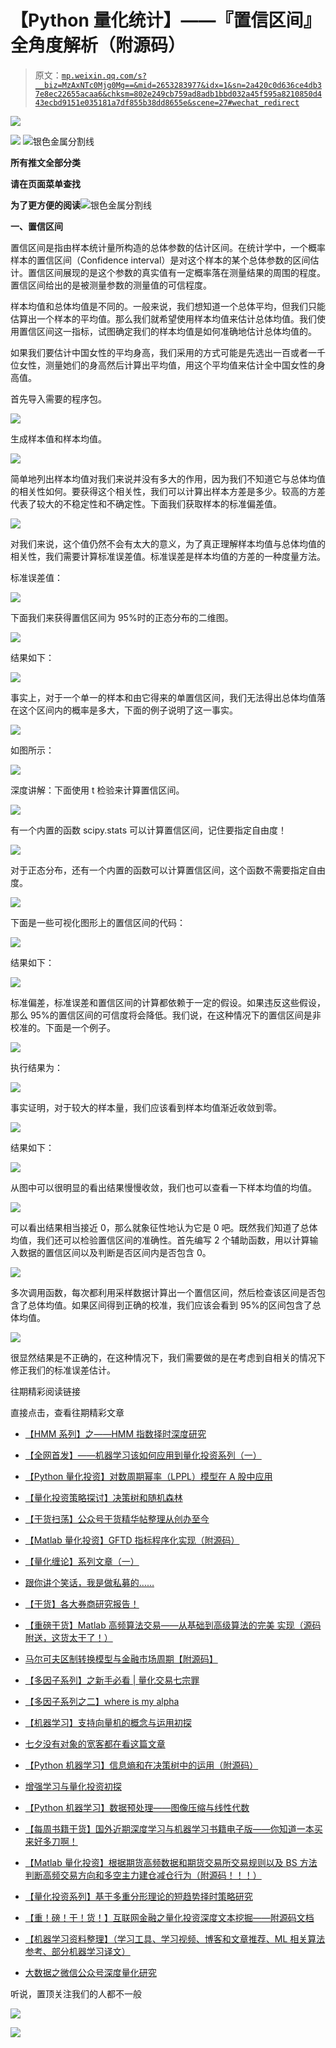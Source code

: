 # 【Python 量化统计】——『置信区间』全角度解析（附源码）

> 原文：[`mp.weixin.qq.com/s?__biz=MzAxNTc0Mjg0Mg==&mid=2653283977&idx=1&sn=2a420c0d636ce4db37e8ec22655acaa6&chksm=802e249cb759ad8adb1bbd032a45f595a8210850d443ecbd9151e035181a7df855b38dd8655e&scene=27#wechat_redirect`](http://mp.weixin.qq.com/s?__biz=MzAxNTc0Mjg0Mg==&mid=2653283977&idx=1&sn=2a420c0d636ce4db37e8ec22655acaa6&chksm=802e249cb759ad8adb1bbd032a45f595a8210850d443ecbd9151e035181a7df855b38dd8655e&scene=27#wechat_redirect)

![](img/debb245d3f693231643f9c3c1073f5f4.png)

![](img/8659f1b3d3cea657705501bf0176c3a1.png)
![](img/21e7cb069c897edb26d9d558b64ead8b.png "银色金属分割线")

**所有推文全部分类**

**请在页面菜单查找**

**为了更方便的阅读**![](img/21e7cb069c897edb26d9d558b64ead8b.png "银色金属分割线")

**一、置信区间**

置信区间是指由样本统计量所构造的总体参数的估计区间。在统计学中，一个概率样本的置信区间（Confidence interval）是对这个样本的某个总体参数的区间估计。置信区间展现的是这个参数的真实值有一定概率落在测量结果的周围的程度。置信区间给出的是被测量参数的测量值的可信程度。

样本均值和总体均值是不同的。一般来说，我们想知道一个总体平均，但我们只能估算出一个样本的平均值。那么我们就希望使用样本均值来估计总体均值。我们使用置信区间这一指标，试图确定我们的样本均值是如何准确地估计总体均值的。

如果我们要估计中国女性的平均身高，我们采用的方式可能是先选出一百或者一千位女性，测量她们的身高然后计算出平均值，用这个平均值来估计全中国女性的身高值。

首先导入需要的程序包。

![](img/6138dce45296879f53ba3195fbb66eaf.png)

生成样本值和样本均值。

![](img/2bd5aa20077b0f789b2989f99707ee36.png)

简单地列出样本均值对我们来说并没有多大的作用，因为我们不知道它与总体均值的相关性如何。要获得这个相关性，我们可以计算出样本方差是多少。较高的方差代表了较大的不稳定性和不确定性。下面我们获取样本的标准偏差值。

![](img/3a7ce1bb0d45e4b3d3557e68ce8de8a3.png)

对我们来说，这个值仍然不会有太大的意义，为了真正理解样本均值与总体均值的相关性，我们需要计算标准误差值。标准误差是样本均值的方差的一种度量方法。

标准误差值：

![](img/032c825f4493d848198e030170a67948.png) 

下面我们来获得置信区间为 95%时的正态分布的二维图。  

![](img/8ec21ef12ed4080f8b4f0c2700fffc52.png) 

结果如下：

![](img/17f5e9173844d169e7edbf62060ffff8.png) 

事实上，对于一个单一的样本和由它得来的单置信区间，我们无法得出总体均值落在这个区间内的概率是多大，下面的例子说明了这一事实。

![](img/0872c24495d6a0708a38bfb52e56e56f.png) 

如图所示：

![](img/2a61a4e025721cb78ab439e98f6e18ce.png)

深度讲解：下面使用 t 检验来计算置信区间。

![](img/d416133e48414bae852e099810369adc.png) 

有一个内置的函数 scipy.stats 可以计算置信区间，记住要指定自由度！

![](img/1cfd1288c6a4ad805c04b2bead9a5812.png) 

对于正态分布，还有一个内置的函数可以计算置信区间，这个函数不需要指定自由度。

![](img/e52849914b665432e606ef09ca647753.png) 

下面是一些可视化图形上的置信区间的代码：

![](img/a449af9adc2a6ae2a0559020d04e37c2.png) 

结果如下：

![](img/fd61cac8ec9c18842088bb14f7681f31.png) 

标准偏差，标准误差和置信区间的计算都依赖于一定的假设。如果违反这些假设，那么 95%的置信区间的可信度将会降低。我们说，在这种情况下的置信区间是非校准的。下面是一个例子。

![](img/539ce1e59b67867442eb5ce963b75a19.png) 

执行结果为：  

![](img/92b6ff0ec7e1469531d830e74fc839f3.png) 

事实证明，对于较大的样本量，我们应该看到样本均值渐近收敛到零。

![](img/c203c330e714af6665eccc141099e4fb.png) 

结果如下：

![](img/4d92fc4e056c7fba61ee18175456c3a2.png)

从图中可以很明显的看出结果慢慢收敛，我们也可以查看一下样本均值的均值。  

![](img/e8650074db9955a68eb0dd15e3d3ee79.png) 

可以看出结果相当接近 0，那么就象征性地认为它是 0 吧。既然我们知道了总体均值，我们还可以检验置信区间的准确性。首先编写 2 个辅助函数，用以计算输入数据的置信区间以及判断是否区间内是否包含 0。

![](img/53f7c108da1bea01560f87144767a8ba.png) 

多次调用函数，每次都利用采样数据计算出一个置信区间，然后检查该区间是否包含了总体均值。如果区间得到正确的校准，我们应该会看到 95%的区间包含了总体均值。

![](img/f010b811fc3b5061b3be66b1a987e46f.png)

很显然结果是不正确的，在这种情况下，我们需要做的是在考虑到自相关的情况下修正我们的标准误差估计。

往期精彩阅读链接 

直接点击，查看往期精彩文章

*   [【HMM 系列】之——HMM 指数择时深度研究](http://mp.weixin.qq.com/s?__biz=MzAxNTc0Mjg0Mg==&mid=2653283909&idx=1&sn=ff416c442cd1a9382bbd2142f9679745&scene=21#wechat_redirect)

*   [【全网首发】——机器学习该如何应用到量化投资系列（一）](http://mp.weixin.qq.com/s?__biz=MzAxNTc0Mjg0Mg==&mid=2653283935&idx=1&sn=56e84e986f278403d8840387c615a2a7&chksm=802e244ab759ad5c43720a7960567d215970877250ca72534016bf53a021c73f83665068639d&scene=21#wechat_redirect)

*   [【Python 量化投资】对数周期幂率（LPPL）模型在 A 股中应用](http://mp.weixin.qq.com/s?__biz=MzAxNTc0Mjg0Mg==&mid=2653283845&idx=1&sn=a00892888cd23b2bbb8c95ad3605218d&scene=21#wechat_redirect)

*   [【量化投资策略探讨】决策树和随机森林](http://mp.weixin.qq.com/s?__biz=MzAxNTc0Mjg0Mg==&mid=2653283764&idx=1&sn=f61f65377473e55428f9c2204d148b25&scene=21#wechat_redirect)

*   [【干货扫荡】公众号干货精华帖整理从创办至今](http://mp.weixin.qq.com/s?__biz=MzAxNTc0Mjg0Mg==&mid=2653283882&idx=1&sn=154943c97279a743190c9573e2e8f52e&scene=21#wechat_redirect)

*   [【Matlab 量化投资】GFTD 指标程序化实现（附源码）](http://mp.weixin.qq.com/s?__biz=MzAxNTc0Mjg0Mg==&mid=2653283878&idx=1&sn=387f9395917442553bbfde43183ce010&scene=21#wechat_redirect)

*   [【量化缠论】系列文章（一）](http://mp.weixin.qq.com/s?__biz=MzAxNTc0Mjg0Mg==&mid=2653283801&idx=1&sn=0a05bb0247535a118183be2b917c56b4&scene=21#wechat_redirect)

*   [跟你讲个笑话，我是做私募的……](http://mp.weixin.qq.com/s?__biz=MzAxNTc0Mjg0Mg==&mid=2653283777&idx=1&sn=252e295b1a788da1aaadf39c2ef959ee&scene=21#wechat_redirect)

*   [【干货】各大券商研究报告！](http://mp.weixin.qq.com/s?__biz=MzAxNTc0Mjg0Mg==&mid=2653283773&idx=1&sn=d4604682da0c5563be9da16717d11bf9&scene=21#wechat_redirect)

*   [【重磅干货】Matlab 高频算法交易——从基础到高级算法的完美 实现（源码附送，这货太干了！）](http://mp.weixin.qq.com/s?__biz=MzAxNTc0Mjg0Mg==&mid=2653283757&idx=1&sn=35a7faaf06721de2b8fdb5673126022a&scene=21#wechat_redirect)

*   [马尔可夫区制转换模型与金融市场周期【附源码】](http://mp.weixin.qq.com/s?__biz=MzAxNTc0Mjg0Mg==&mid=2653283605&idx=2&sn=aa9c31166efba53c3bf5dd496d7357e0&scene=21#wechat_redirect)

*   [【多因子系列】之新手必看 | 量化交易七宗罪](http://mp.weixin.qq.com/s?__biz=MzAxNTc0Mjg0Mg==&mid=2653283543&idx=1&sn=f7376931ac3a99647b26ba5fa0c597d7&scene=21#wechat_redirect)

*   [【多因子系列之二】where is my alpha](http://mp.weixin.qq.com/s?__biz=MzAxNTc0Mjg0Mg==&mid=2653283598&idx=1&sn=53973fe24d449159e896616faae6c804&scene=21#wechat_redirect)

*   [【机器学习】支持向量机的概念与运用初探](http://mp.weixin.qq.com/s?__biz=MzAxNTc0Mjg0Mg==&mid=2653283515&idx=1&sn=edeedbb0190fc1c1242de5795635fccc&scene=21#wechat_redirect)

*   [七夕没有对象的宽客都在看这篇文章](http://mp.weixin.qq.com/s?__biz=MzAxNTc0Mjg0Mg==&mid=2653283478&idx=1&sn=aa061849c61ee84eedda3ac9d0c74ec5&scene=21#wechat_redirect)

*   [【Python 机器学习】信息熵和在决策树中的运用（附源码）](http://mp.weixin.qq.com/s?__biz=MzAxNTc0Mjg0Mg==&mid=2653283451&idx=1&sn=2f10aaa1083856c0a2e07e718a3973cd&scene=21#wechat_redirect)

*   [增强学习与量化投资初探](http://mp.weixin.qq.com/s?__biz=MzAxNTc0Mjg0Mg==&mid=2653283440&idx=1&sn=e5dc6e12f7b28b5ede13bd582b59b73c&scene=21#wechat_redirect)

*   [【Python 机器学习】数据预处理——图像压缩与线性代数](http://mp.weixin.qq.com/s?__biz=MzAxNTc0Mjg0Mg==&mid=2653283419&idx=1&sn=43f113c5e81745b607e9e1f60e7f1a35&scene=21#wechat_redirect)

*   [【每周书籍干货】国外近期深度学习与机器学习书籍电子版——你知道一本买来好多刀啊！](http://mp.weixin.qq.com/s?__biz=MzAxNTc0Mjg0Mg==&mid=2653283143&idx=1&sn=2316c1a067239aa007196cc8cb2e6c5b&scene=21#wechat_redirect)

*   [【Matlab 量化投资】根据期货高频数据和期货交易所交易规则以及 BS 方法判断高频交易方向和多空主力建仓减仓行为（附源码！！！）](http://mp.weixin.qq.com/s?__biz=MzAxNTc0Mjg0Mg==&mid=2653283293&idx=1&sn=7c26d2958d1a463686b2600c69bd9bff&scene=21#wechat_redirect)

*   [【量化投资系列】基于多重分形理论的短趋势择时策略研究](http://mp.weixin.qq.com/s?__biz=MzAxNTc0Mjg0Mg==&mid=2653283004&idx=1&sn=95a79928c89a69ac12d07514f5085c9a&scene=21#wechat_redirect)

*   [【重！磅！干！货！】互联网金融之量化投资深度文本挖掘——附源码文档](http://mp.weixin.qq.com/s?__biz=MzAxNTc0Mjg0Mg==&mid=2653282879&idx=1&sn=12a91c4b8317662fbae470541ebe4683&scene=21#wechat_redirect)

*   [【机器学习资料整理】（学习工具、学习视频、博客和文章推荐、ML 相关算法参考、部分机器学习译文）](http://mp.weixin.qq.com/s?__biz=MzAxNTc0Mjg0Mg==&mid=2653282920&idx=1&sn=6faa96116c590c75d92569351f987e52&scene=21#wechat_redirect)

*   [大数据之微信公众号深度量化研究](http://mp.weixin.qq.com/s?__biz=MzAxNTc0Mjg0Mg==&mid=404626412&idx=1&sn=502f2a57b8f9b13887c30fb65e39a7f7&scene=21#wechat_redirect)

听说，置顶关注我们的人都不一般

![](img/74c285b465d1c5684165b6d5f0ebcd06.png)

**![](img/40429cd849aaf6f87544f9c00f4f92ad.png)**